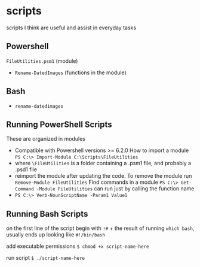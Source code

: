 # scripts

scripts I think are useful and assist in everyday tasks

## Powershell

`FileUtilities.psm1` (module)

- `Rename-DatedImages` (functions in the module)

## Bash

- `rename-datedimages`

## Running PowerShell Scripts

These are organized in modules

- Compatible with Powershell versions >= 6.2.0
  How to import a module `PS C:\> Import-Module C:\Scripts\FileUtilities`
- where `\FileUtilities` is a folder containing a .psm1 file, and probably a .psd1 file
- reimport the module after updating the code. To remove the module run `Remove-Module FileUtilities`
  Find commands in a module `PS C:\> Get-Command -Module FileUtilities`
  can run just by calling the function name
- `PS C:\> Verb-NounScriptName -Param1 Value1`

## Running Bash Scripts

on the first line of the script begin with `!#` + the result of running `which bash`, usually ends up looking like `#!/bin/bash`

add executable permissions
`$ chmod +x script-name-here`

run script
`$ ./script-name-here`
